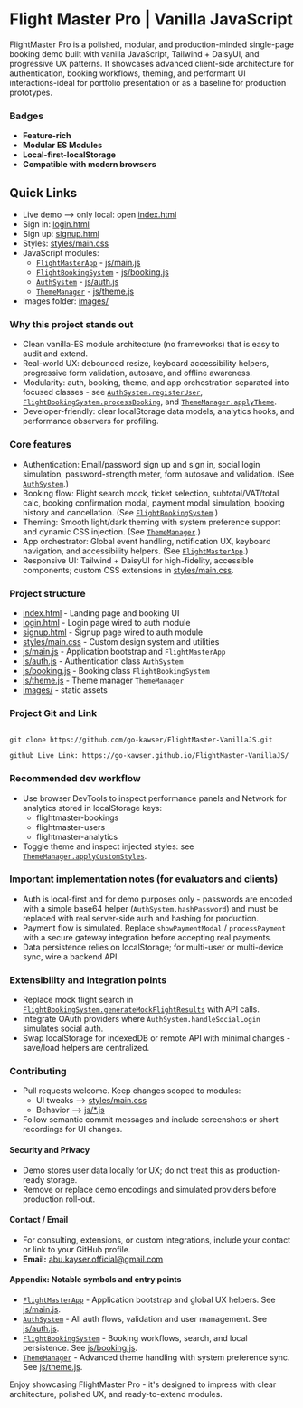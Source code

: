 # Flight Master Pro | Vanilla JavaScript

FlightMaster Pro is a polished, modular, and production-minded single-page booking demo built with vanilla JavaScript, Tailwind + DaisyUI, and progressive UX patterns. It showcases advanced client-side architecture for authentication, booking workflows, theming, and performant UI interactions-ideal for portfolio presentation or as a baseline for production prototypes.

### Badges

- **Feature-rich**
- **Modular ES Modules**
- **Local-first-localStorage**
- **Compatible with modern browsers**

## Quick Links

- Live demo --> only local: open [index.html](index.html)
- Sign in: [login.html](login.html)
- Sign up: [signup.html](signup.html)
- Styles: [styles/main.css](styles/main.css)
- JavaScript modules:
  - [`FlightMasterApp`](js/main.js) - [js/main.js](js/main.js)
  - [`FlightBookingSystem`](js/booking.js) - [js/booking.js](js/booking.js)
  - [`AuthSystem`](js/auth.js) - [js/auth.js](js/auth.js)
  - [`ThemeManager`](js/theme.js) - [js/theme.js](js/theme.js)
- Images folder: [images/](images/)

### Why this project stands out

- Clean vanilla-ES module architecture (no frameworks) that is easy to audit and extend.
- Real-world UX: debounced resize, keyboard accessibility helpers, progressive form validation, autosave, and offline awareness.
- Modularity: auth, booking, theme, and app orchestration separated into focused classes - see [`AuthSystem.registerUser`](js/auth.js), [`FlightBookingSystem.processBooking`](js/booking.js), and [`ThemeManager.applyTheme`](js/theme.js).
- Developer-friendly: clear localStorage data models, analytics hooks, and performance observers for profiling.

### Core features

- Authentication: Email/password sign up and sign in, social login simulation, password-strength meter, form autosave and validation. (See [`AuthSystem`](js/auth.js).)
- Booking flow: Flight search mock, ticket selection, subtotal/VAT/total calc, booking confirmation modal, payment modal simulation, booking history and cancellation. (See [`FlightBookingSystem`](js/booking.js).)
- Theming: Smooth light/dark theming with system preference support and dynamic CSS injection. (See [`ThemeManager`](js/theme.js).)
- App orchestrator: Global event handling, notification UX, keyboard navigation, and accessibility helpers. (See [`FlightMasterApp`](js/main.js).)
- Responsive UI: Tailwind + DaisyUI for high-fidelity, accessible components; custom CSS extensions in [styles/main.css](styles/main.css).

### Project structure

- [index.html](index.html) - Landing page and booking UI
- [login.html](login.html) - Login page wired to auth module
- [signup.html](signup.html) - Signup page wired to auth module
- [styles/main.css](styles/main.css) - Custom design system and utilities
- [js/main.js](js/main.js) - Application bootstrap and `FlightMasterApp`
- [js/auth.js](js/auth.js) - Authentication class `AuthSystem`
- [js/booking.js](js/booking.js) - Booking class `FlightBookingSystem`
- [js/theme.js](js/theme.js) - Theme manager `ThemeManager`
- [images/](images/) - static assets

### Project Git and Link

```

git clone https://github.com/go-kawser/FlightMaster-VanillaJS.git
```

```
github Live Link: https://go-kawser.github.io/FlightMaster-VanillaJS/

```

### Recommended dev workflow

- Use browser DevTools to inspect performance panels and Network for analytics stored in localStorage keys:
  - flightmaster-bookings
  - flightmaster-users
  - flightmaster-analytics
- Toggle theme and inspect injected styles: see [`ThemeManager.applyCustomStyles`](js/theme.js).

### Important implementation notes (for evaluators and clients)

- Auth is local-first and for demo purposes only - passwords are encoded with a simple base64 helper (`AuthSystem.hashPassword`) and must be replaced with real server-side auth and hashing for production.
- Payment flow is simulated. Replace `showPaymentModal` / `processPayment` with a secure gateway integration before accepting real payments.
- Data persistence relies on localStorage; for multi-user or multi-device sync, wire a backend API.

### Extensibility and integration points

- Replace mock flight search in [`FlightBookingSystem.generateMockFlightResults`](js/booking.js) with API calls.
- Integrate OAuth providers where `AuthSystem.handleSocialLogin` simulates social auth.
- Swap localStorage for indexedDB or remote API with minimal changes - save/load helpers are centralized.

### Contributing

- Pull requests welcome. Keep changes scoped to modules:
  - UI tweaks --> [styles/main.css](styles/main.css)
  - Behavior --> [js/\*.js](js/)
- Follow semantic commit messages and include screenshots or short recordings for UI changes.

#### Security and Privacy

- Demo stores user data locally for UX; do not treat this as production-ready storage.
- Remove or replace demo encodings and simulated providers before production roll-out.

#### Contact / Email

- For consulting, extensions, or custom integrations, include your contact or link to your GitHub profile.
- **Email:** abu.kayser.official@gmail.com

#### Appendix: Notable symbols and entry points

- [`FlightMasterApp`](js/main.js) - Application bootstrap and global UX helpers. See [js/main.js](js/main.js).
- [`AuthSystem`](js/auth.js) - All auth flows, validation and user management. See [js/auth.js](js/auth.js).
- [`FlightBookingSystem`](js/booking.js) - Booking workflows, search, and local persistence. See [js/booking.js](js/booking.js).
- [`ThemeManager`](js/theme.js) - Advanced theme handling with system preference sync. See [js/theme.js](js/theme.js).

Enjoy showcasing FlightMaster Pro - it's designed to impress with clear architecture, polished UX, and ready-to-extend modules.

```

```
